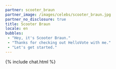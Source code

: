 ```yaml
---
partner: scooter_braun
partner_image: /images/celebs/scooter_braun.jpg
partner_no_disclosure: true
title: Scooter Braun
locale: en
bubbles:
 - "Hey, it's Scooter Braun."
 - "Thanks for checking out HelloVote with me."
 - "Let's get started."
---
```

{% include chat.html %}
